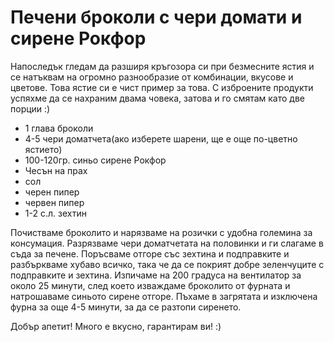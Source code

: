 # Печени броколи с чери домати и сирене Рокфор

Напоследък гледам да разширя кръгозора си при безмесните ястия и се натъквам на огромно разнообразие от комбинации, вкусове и цветове. Това ястие си е чист пример за това. С изброените продукти успяхме да се нахраним двама човека, затова и го смятам като две порции :) 

<ul>
	<li>1 глава броколи</li>
	<li>4-5 чери доматчета(ако изберете шарени, ще е още по-цветно ястието)</li>
	<li>100-120гр. синьо сирене Рокфор</li>
	<li>Чесън на прах</li>
	<li>сол</li>
	<li>черен пипер</li>
	<li>червен пипер</li>
	<li>1-2 с.л. зехтин</li>

</ul>

Почистваме броколито и нарязваме на розички с удобна големина за консумация. Разрязваме чери доматчетата на половинки и ги слагаме в съда за печене. Поръсваме отгоре със зехтина и подправките и разбъркваме хубаво всичко, така че да се покрият добре зеленчуците с подправките и зехтина. Изпичаме на 200 градуса на вентилатор за около 25 минути, след което изваждаме броколито от фурната и натрошаваме синьото сирене отгоре. Пъхаме в загрятата и изключена фурна за още 4-5 минути, за да се разтопи сиренето.

Добър апетит! Много е вкусно, гарантирам ви! :)